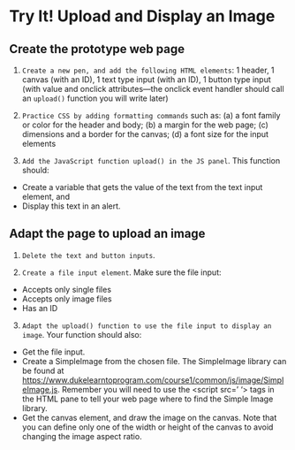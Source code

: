 # Try It! Upload and Display an Image

## Create the prototype web page
1. `Create a new pen, and add the following HTML elements`: 1 header, 1 canvas (with an ID), 1 text type input (with an ID), 1 button type input (with value and onclick attributes—the onclick event handler should call an `upload()` function you will write later)

2. `Practice CSS by adding formatting commands` such as: (a) a font family or color for the header and body; (b) a margin for the web page; (c) dimensions and a border for the canvas; (d) a font size for the input elements

3. `Add the JavaScript function upload() in the JS panel`. This function should:
- Create a variable that gets the value of the text from the text input element, and
- Display this text in an alert.

## Adapt the page to upload an image
1. `Delete the text and button inputs`.

2. `Create a file input element`. Make sure the file input:
- Accepts only single files
- Accepts only image files
- Has an ID

3. `Adapt the upload() function to use the file input to display an image`. Your function should also:
- Get the file input.
- Create a SimpleImage from the chosen file. The SimpleImage library can be found at https://www.dukelearntoprogram.com/course1/common/js/image/SimpleImage.js. Remember you will need to use the <script src=’ ‘></script> tags in the HTML pane to tell your web page where to find the Simple Image library.
- Get the canvas element, and draw the image on the canvas. Note that you can define only one of the width or height of the canvas to avoid changing the image aspect ratio.